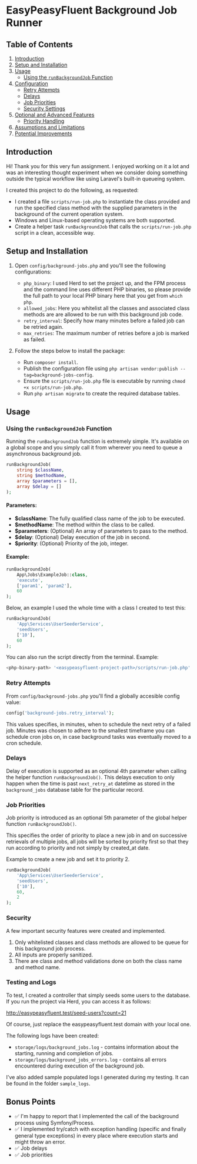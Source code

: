 # EasyPeasyFluent Background Job Runner

## Table of Contents
1. [Introduction](#introduction)
2. [Setup and Installation](#setup-and-installation)
3. [Usage](#usage)
    - [Using the `runBackgroundJob` Function](#using-the-runbackgroundjob-function)
4. [Configuration](#configuration)
    - [Retry Attempts](#retry-attempts)
    - [Delays](#delays)
    - [Job Priorities](#job-priorities)
    - [Security Settings](#security-settings)
5. [Optional and Advanced Features](#optional-and-advanced-features)
    - [Priority Handling](#priority-handling)
6. [Assumptions and Limitations](#assumptions-and-limitations)
7. [Potential Improvements](#potential-improvements)

## Introduction

Hi! Thank you for this very fun assignment. I enjoyed working on it a lot and was an interesting thought experiment when we consider doing something outside the typical workflow like using Laravel's built-in queueing system.

I created this project to do the following, as requested:

* I created a file `scripts/run-job.php` to instantiate the class provided and run the specified class method with the supplied parameters in the background of the current operation system.
* Windows and Linux-based operating systems are both supported.
* Create a helper task `runBackgroundJob` that calls the `scripts/run-job.php` script in a clean, accessible way.

## Setup and Installation

1. Open `config/background-jobs.php` and you'll see the following configurations:
    - `php_binary`: I used Herd to set the project up, and the FPM process and the command line uses different PHP binaries, so please provide the full path to your local PHP binary here that you get from `which php`.
    - `allowed_jobs`: Here you whitelist all the classes and associated class methods are are allowed to be run with this background job code.
    - `retry_interval`: Specify how many minutes before a failed job can be retried again.
    - `max_retries`: The maximum number of retries before a job is marked as failed.

2. Follow the steps below to install the package:
    - Run `composer install`.
    - Publish the configuration file using `php artisan vendor:publish --tag=background-jobs-config`.
    - Ensure the `scripts/run-job.php` file is executable by running `chmod +x scripts/run-job.php`.
    - Run `php artisan migrate` to create the required database tables.

## Usage

### Using the `runBackgroundJob` Function

Running the `runBackgroundJob` function is extremely simple. It's available on a global scope and you simply call it from wherever you need to queue a asynchronous background job.

```php
runBackgroundJob(
    string $className,
    string $methodName,
    array $parameters = [],
    array $delay = []
);
```

#### Parameters:
- **$className**: The fully qualified class name of the job to be executed.
- **$methodName**: The method within the class to be called.
- **$parameters**: (Optional) An array of parameters to pass to the method.
- **$delay**: (Optional) Delay execution of the job in second.
- **$priority**: (Optional) Priority of the job, integer.

#### Example:

```php
runBackgroundJob(
    App\Jobs\ExampleJob::class,
    'execute',
    ['param1', 'param2'],
    60
);
```

Below, an example I used the whole time with a class I created to test this:

```php
runBackgroundJob(
    'App\Services\UserSeederService',
    'seedUsers',
    ['10'],
    60
);
```

You can also run the script directly from the terminal. Example:

```bash
<php-binary-path> '<easypeasyfluent-project-path>/scripts/run-job.php' 'App\Services\UserSeederService' seedUsers 2 60
```

### Retry Attempts

From `config/background-jobs.php` you'll find a globally accesible config value:
```php
config('background-jobs.retry_interval');
```

This values specifies, in minutes, when to schedule the next retry of a failed job. Minutes was chosen to adhere to the smallest timeframe you can schedule cron jobs on, in case background tasks was eventually moved to a cron schedule.

### Delays
Delay of execution is supported as an optional 4th parameter when calling the helper function `runBackgroundJob()`. This delays execution to only happen when the time is past `next_retry_at` datetime as stored in the `background_jobs` database table for the particular record.

### Job Priorities

Job priority is introduced as an optional 5th parameter of the global helper function `runBackgroundJob()`.

This specifies the order of priority to place a new job in and on successive retrievals of multiple jobs, all jobs will be sorted by priority first so that they run according to priority and not simply by created_at date.

Example to create a new job and set it to priority 2.

```php
runBackgroundJob(
    'App\Services\UserSeederService',
    'seedUsers',
    ['10'],
    60,
    2
);
```

### Security

A few important security features were created and implemented.

1. Only whitelisted classes and class methods are allowed to be queue for this background job process.
2. All inputs are properly sanitized.
3. There are class and method validations done on both the class name and method name.

### Testing and Logs

To test, I created a controller that simply seeds some users to the database. If you run the project via Herd, you can access it as follows:

http://easypeasyfluent.test/seed-users?count=21

Of course, just replace the easypeasyfluent.test domain with your local one.

The following logs have been created:

- `storage/logs/background_jobs.log` - contains information about the starting, running and completion of jobs.
- `storage/logs/background_jobs_errors.log` - contains all errors encountered during execution of the background job.

I've also added sample populated logs I generated during my testing. It can be found in the folder `sample_logs`.

## Bonus Points
- ✅ I'm happy to report that I implemented the call of the background process using Symfony/Process.
- ✅ I implemented try/catch with exception handling (specific and finally general type exceptions) in every place where execution starts and might throw an error.
- ✅ Job delays
- ✅ Job priorities